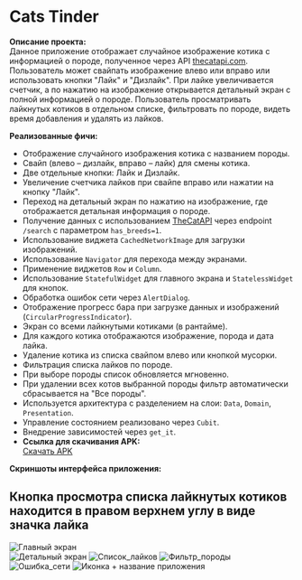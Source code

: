 # Cats Tinder

**Описание проекта:**  
Данное приложение отображает случайное изображение котика с информацией о породе, полученное через API [thecatapi.com](https://thecatapi.com). Пользователь может свайпать изображение влево или вправо или использовать кнопки "Лайк" и "Дизлайк". При лайке увеличивается счетчик, а по нажатию на изображение открывается детальный экран с полной информацией о породе. Пользователь просматривать лайкнутых котиков в отдельном списке, фильтровать по породе, видеть время добавления и удалять из лайков.


**Реализованные фичи:**
- Отображение случайного изображения котика с названием породы.
- Свайп (влево – дизлайк, вправо – лайк) для смены котика.
- Две отдельные кнопки: Лайк и Дизлайк.
- Увеличение счетчика лайков при свайпе вправо или нажатии на кнопку "Лайк".
- Переход на детальный экран по нажатию на изображение, где отображается детальная информация о породе.
- Получение данных с использованием [TheCatAPI](https://thecatapi.com) через endpoint `/search` с параметром `has_breeds=1`.
- Использование виджета `CachedNetworkImage` для загрузки изображений.
- Использование `Navigator` для перехода между экранами.
- Применение виджетов `Row` и `Column`.
- Использование `StatefulWidget` для главного экрана и `StatelessWidget` для кнопок.
- Обработка ошибок сети через `AlertDialog`.
- Отображение прогресс бара при загрузке данных и изображений (`CircularProgressIndicator`).
- Экран со всеми лайкнутыми котиками (в рантайме).
- Для каждого котика отображаются изображение, порода и дата лайка.
- Удаление котика из списка свайпом влево или кнопкой мусорки.
- Фильтрация списка лайков по породе.
- При выборе породы список обновляется мгновенно.
- При удалении всех котов выбранной породы фильтр автоматически сбрасывается на "Все породы".
- Используется архитектура с разделением на слои: `Data`, `Domain`, `Presentation`.
- Управление состоянием реализовано через `Cubit`.
- Внедрение зависимостей через `get_it`.
- **Ссылка для скачивания APK:**  
[Скачать APK](app-release_true.apk) 

**Скриншоты интерфейса приложения:** 
## Кнопка просмотра списка лайкнутых котиков находится в правом верхнем углу в виде значка лайка
![Главный экран](assets/screenshot_main_true.png)  
![Детальный экран](assets/screenshot_detail.png)
![Список_лайков](assets/screenshot_liked_list.png)
![Фильтр_породы](assets/screenshot_filter.png)
![Ошибка_сети](assets/screenshot_error_network.png)
![Иконка + название приложения](assets/ic.jpg)
